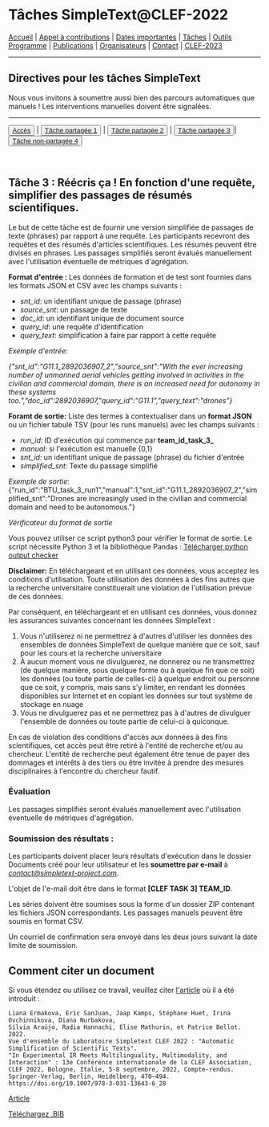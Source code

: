 # Tâches SimpleText@CLEF-2022

[Accueil](./) | [Appel à contributions](./CFP) | [Dates importantes](./dates) | [Tâches](./tasks)  | [Outils](./tools) 
[Programme](./program) | [Publications](./publications) | [Organisateurs](./organisers) | [Contact](./contact) | [CLEF-2023](https://simpletext-project.com/2023/clef)


---

## Directives pour les tâches SimpleText

Nous vous invitons à soumettre aussi bien des parcours automatiques que manuels ! Les interventions manuelles doivent être signalées.

---

<button>[Accès](./tasks)</button> | <button>[Tâche partagée 1](./task1)</button> | <button>[Tâche partagée 2](./task2)</button> | <button>[Tâche partagée 3](./task3)</button>| <button>[Tâche non-partagée 4](./task4)</button>

<br>

## Tâche 3 : Réécris ça ! En fonction d'une requête, simplifier des passages de résumés scientifiques. 

Le but de cette tâche est de fournir une version simplifiée de passages de texte (phrases) par rapport à une requête. Les participants recevront des requêtes et des résumés d'articles scientifiques. Les résumés peuvent être divisés en phrases. Les passages simplifiés seront évalués manuellement avec l'utilisation éventuelle de métriques d'agrégation.

**Format d'entrée :** 
Les données de formation et de test sont fournies dans les formats JSON et CSV avec les champs suivants :
* *snt_id*: un identifiant unique de passage (phrase) 
* *source_snt*: un passage de texte
* *doc_id*: un identifiant unique de document source
* *query_id*: une requête d'identification
* *query_text*: simplification à faire par rapport à cette requête

*Exemple d'entrée:*

*{"snt_id":"G11.1_2892036907_2","source_snt":"With the ever increasing number of unmanned aerial vehicles getting involved in activities in the civilian and commercial domain, there is an increased need for autonomy in these systems too.","doc_id":2892036907,"query_id":"G11.1","query_text":"drones"}*

**Foramt de sortie:** 
Liste des termes à contextualiser dans un **format JSON** ou un fichier tabulé TSV (pour les runs manuels) avec les champs suivants :
* *run_id*: ID d'exécution qui commence par **team_id_task_3_**
* *manual*: si l'exécution est manuelle {0,1}
* *snt_id*: un identifiant unique de passage (phrase) du fichier d'entrée 
* *simplified_snt*: Texte du passage simplifié 

*Exemple de sortie*:
{"run_id":"BTU_task_3_run1","manual":1,"snt_id":"G11.1_2892036907_2","simplified_snt":"Drones are increasingly used in the civilian and commercial domain and need to be autonomous."}

*Vérificateur du format de sortie*

Vous pouvez utiliser ce script python3 pour vérifier le format de sortie. Le script nécessite Python 3 et la bibliothèque Pandas : [Télécharger python output checker](../check_format.py)

**Disclaimer:** En téléchargeant et en utilisant ces données, vous acceptez les conditions d'utilisation. Toute utilisation des données à des fins autres que la recherche universitaire constituerait une violation de l'utilisation prévue de ces données. 

Par conséquent, en téléchargeant et en utilisant ces données, vous donnez les assurances suivantes concernant les données SimpleText :
1. Vous n'utiliserez ni ne permettrez à d'autres d'utiliser les données des ensembles de données SimpleText de quelque manière que ce soit, sauf pour les cours et la recherche universitaire
2. À aucun moment vous ne divulguerez, ne donnerez ou ne transmettrez (de quelque manière, sous quelque forme ou à quelque fin que ce soit) les données (ou toute partie de celles-ci) à quelque endroit ou personne que ce soit, y compris, mais sans s'y limiter, en rendant les données disponibles sur Internet et en copiant les données sur tout système de stockage en nuage
3. Vous ne divulguerez pas et ne permettrez pas à d'autres de divulguer l'ensemble de données ou toute partie de celui-ci à quiconque. 

En cas de violation des conditions d'accès aux données à des fins scientifiques, cet accès peut être retiré à l'entité de recherche et/ou au chercheur. L'entité de recherche peut également être tenue de payer des dommages et intérêts à des tiers ou être invitée à prendre des mesures disciplinaires à l'encontre du chercheur fautif. 

### Évaluation
Les passages simplifiés seront évalués manuellement avec l'utilisation éventuelle de métriques d'agrégation.

### Soumission des résultats :
Les participants doivent placer leurs résultats d'exécution dans le dossier Documents créé pour leur utilisateur et les **soumettre par e-mail** à *contact@simpletext-project.com*.

L'objet de l'e-mail doit être dans le format **[CLEF TASK 3] TEAM\_ID**. 

Les séries doivent être soumises sous la forme d'un dossier ZIP contenant les fichiers JSON correspondants. Les passages manuels peuvent être soumis en format CSV. 

Un courriel de confirmation sera envoyé dans les deux jours suivant la date limite de soumission. 

## Comment citer un document
Si vous étendez ou utilisez ce travail, veuillez citer [l'article](https://doi.org/10.1007/978-3-031-13643-6_28) où il a été introduit :
```
Liana Ermakova, Eric SanJuan, Jaap Kamps, Stéphane Huet, Irina Ovchinnikova, Diana Nurbakova, 
Sílvia Araújo, Radia Hannachi, Elise Mathurin, et Patrice Bellot. 2022. 
Vue d'ensemble du Laboratoire Simpletext CLEF 2022 : "Automatic Simplification of Scientific Texts". 
"In Experimental IR Meets Multilinguality, Multimodality, and Interaction" : 13e Conférence internationale de la CLEF Association, CLEF 2022, Bologne, Italie, 5-8 septembre, 2022, Compte-rendus. 
Springer-Verlag, Berlin, Heidelberg, 470–494. https://doi.org/10.1007/978-3-031-13643-6_28
```
[Article](https://doi.org/10.1007/978-3-031-13643-6_28)

[Téléchargez .BIB](../../BibTeX/ermakova_overview_2022.bib)
